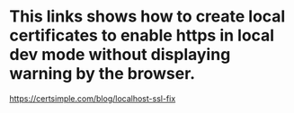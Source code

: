 # This links shows how to create local certificates to enable https in local dev mode without displaying warning by the browser.
https://certsimple.com/blog/localhost-ssl-fix
